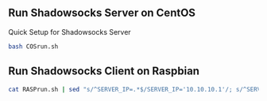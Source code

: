 ## Run Shadowsocks Server on CentOS

Quick Setup for Shadowsocks Server 

```bash
bash COSrun.sh
```


## Run Shadowsocks Client on Raspbian

```bash
cat RASPrun.sh | sed "s/^SERVER_IP=.*$/SERVER_IP='10.10.10.1'/; s/^SERVER_PORT=.*$/SERVER_PORT='443'/; s/^PASSWORD=.*$/PASSWORD='password'/; s/^DEV=.*$/DEV='eth0'/" | sudo bash - 
```

